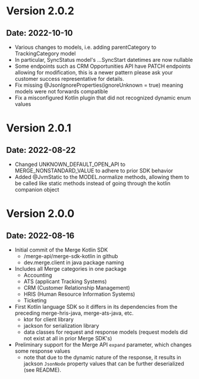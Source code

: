 # Version 2.0.2

## Date: 2022-10-10

- Various changes to models, i.e. adding parentCategory to TrackingCategory model
- In particular, SyncStatus model's ...SyncStart datetimes are now nullable
- Some endpoints such as CRM Opportunities API have PATCH endpoints allowing for modification, this is a newer pattern please ask your customer success representative for details.
- Fix missing @JsonIgnoreProperties(ignoreUnknown = true) meaning models were not forwards compatible
- Fix a misconfigured Kotlin plugin that did not recognized dynamic enum values

# Version 2.0.1

## Date: 2022-08-22

- Changed UNKNOWN_DEFAULT_OPEN_API to MERGE_NONSTANDARD_VALUE to adhere to prior SDK behavior
- Added @JvmStatic to the MODEL.normalize methods, allowing them to be called like static methods instead of going through the kotlin companion object

# Version 2.0.0

## Date: 2022-08-16

- Initial commit of the Merge Kotlin SDK 
  - /merge-api/merge-sdk-kotlin in github
  - dev.merge.client in java package naming
- Includes all Merge categories in one package
  - Accounting
  - ATS (applicant Tracking Systems)
  - CRM (Customer Relationship Management)
  - HRIS (Human Resource Information Systems)
  - Ticketing
- First Kotlin language SDK so it differs in its dependencies from the preceding merge-hris-java, merge-ats-java, etc.
  - ktor for client library
  - jackson for serialization library
  - data classes for request and response models (request models did not exist at all in prior Merge SDK's)
- Preliminary support for the Merge API `expand` parameter, which changes some response values
  - note that due to the dynamic nature of the response, it results in jackson `JsonNode` property values that can be further deserialized (see README). 
